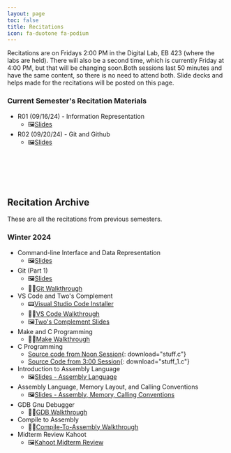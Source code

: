 ```yaml
---
layout: page
toc: false
title: Recitations
icon: fa-duotone fa-podium
---
```


Recitations are on Fridays 2:00 PM in the Digital Lab, EB 423 (where the labs are held). There will also be a second time, which is currently Friday at 4:00 PM, but that will be changing soon.Both sessions last 50 minutes and have the same content, so there is no need to attend both. Slide decks and helps made for the recitations will be posted on this page.

### Current Semester's Recitation Materials
* R01 (09/16/24) - Information Representation
  * 🖼️[Slides](/ecen224/recitation/slides_f24/information_representation.pdf)
* R02 (09/20/24) - Git and Github
  * 🖼️[Slides](/ecen224/recitation/slides_f24/git_github.pdf)

<br><br><br><br>

## Recitation Archive
These are all the recitations from previous semesters.

### Winter 2024
* Command-line Interface and Data Representation
  * 🖼️[Slides](https://1drv.ms/p/s!AsDairlA1Y6-lt0QdhN48LSE4xtirQ?e=lx7Mf9)
* Git (Part 1)
  * 🖼️[Slides](https://1drv.ms/p/s!AsDairlA1Y6-lt5C62GnRKqxmMd5rg?e=awlxz9)
  * 🚶‍♀️[Git Walkthrough](/ecen224/recitation/git-walkthrough)
* VS Code and Two's Complement
  * 📟[Visual Studio Code Installer](https://code.visualstudio.com/Download)
  * 🚶‍♀️[VS Code Walkthrough](/ecen224/recitation/vscode-walkthrough)
  * 🖼️[Two's Complement Slides](https://1drv.ms/p/s!AsDairlA1Y6-lt8KKe5ruOoEQXpvLw?e=cTwUlv)
* Make and C Programming
  * 🚶‍♀️[Make Walkthrough](/ecen224/recitation/make-walkthrough)
* C Programming
  * [Source code from Noon Session](/ecen224/recitation/recitation05_Noon.c){: download="stuff.c"}
  * [Source Code from 3:00 Session](/ecen224/recitation/recitation05_Three.c){: download="stuff_1.c"}
* Introduction to Assembly Language
  * 🖼️[Slides - Assembly Language](https://1drv.ms/p/s!AsDairlA1Y6-luYxDcaLb5bN0-1QIQ?e=upwXCQ)
* Assembly Language, Memory Layout, and Calling Conventions
  * 🖼️[Slides - Assembly, Memory, Calling Conventions](https://1drv.ms/p/s!AsDairlA1Y6-lucjA2anwgYeap_fjA?e=ruQuIY)
* GDB Gnu Debugger
  * 🚶‍♀️[GDB Walkthrough](/ecen224/recitation/gdb-walkthrough)
* Compile to Assembly
  * 🚶‍♀️[Compile-To-Assembly Walkthrough](/ecen224/recitation/cta-walkthrough)
* Midterm Review Kahoot
  * 🖼️[Kahoot Midterm Review](/ecen224/recitation/Kahoot-Midterm-Review.pdf)
